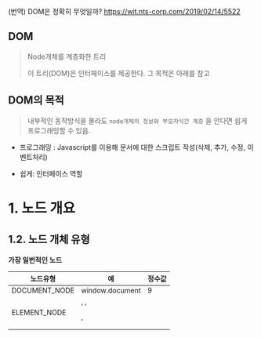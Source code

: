 (번역) DOM은 정확히 무엇일까? https://wit.nts-corp.com/2019/02/14/5522

## DOM

> Node개체를 계층화한 트리
>
> 이 트리(DOM)은 인터페이스를 제공한다. 그 목적은 아래를 참고



## DOM의 목적 

> 내부적인 동작방식을 몰라도 `node개체의 정보와 부모자식간 계층` 을 안다면 쉽게 프로그래밍할 수 있음.

- 프로그래밍 : Javascript를 이용해 문서에 대한 스크립트 작성(삭제, 추가, 수정, 이벤트처리)

- 쉽게: 인터페이스 역할

# 1. 노드 개요





## 1.2. 노드 개체 유형

**가장 일번적인 노드**

| 노드유형               | 예                                                           | 정수값 |
| ---------------------- | ------------------------------------------------------------ | ------ |
| DOCUMENT_NODE          | window.document                                              | 9      |
| ELEMENT_NODE           | <body>, <a>, <p>, <script> 등등                              | 1      |
| ATTRIBUTE_NODE         | <div class="ab"> 에서 class="ab"                             | 2      |
| TEXT_NODE              | <p>Hi</p> 에서 HI (줄바꿈과 공백을 포함한 HTML문서 내의 텍스트문자) | 3      |
| DOCUMENT_FRAGMENT_NODE | document.createDocumentFragment()                            | 11     |
| DOCUMENT_TYPE_NODE     | <!DOCTYPE html>                                              | 10     |

<img src="./img/노드유형.png">

​	

- ATTRIBUTE_NDOE는 실제 DOM 트리구조의 일부가 아님(역사적인 이유로 목록에 포함될 뿐)
  - DOM4 에서 사용금지됨
- COMMENT_NODE는 거의 TEXT_NODE(개행포함함)와 동일

| 인터페이스 / 생성자                           | nodeType | 예시(뒤에 _NODE가 붙지만 생략) |      |
| --------------------------------------------- | -------- | ------------------------------ | ---- |
| HTML * Element()    (예: HTMLBodyElement()  ) | 1        | Element                        |      |
| Text()                                        | 3        | TEXT                           |      |
| Attr()                                        | 2        | ATTRIBUTE                      |      |
| HTMLDocument()                                | 9        | DOCUMENT                       |      |
| DocumentFragment()                            | 11       | DOCUMENT_FRAGMENT              |      |
| DocumentType()                                | 10       | DOCUMENT_TYPE                  |      |



## 1.3. Node 개체로부터 상속받은 하위 노드 개체

<img src="./img/NODE TREE.png">

```
Object
  └ Node
      ├ Element(1)
      │     └ HTMLElement 
      │             └ 겁나많아 (HTML*Element , * 자리에 들어갈 단어: Head, Body, Title, Input, Table, Paragraph, 등등)       ├ Attr
      ├ Attr(2)
      ├ CharacterData
      │     └ Text(3)
      │     └ Comment(8)
      ├ Docuement(9)
      │     └ HTMLDocuement
      ├ Docuement(9)
      └ DocuementFragment        
   
```



## 1.4. 노드를 다루자 (속성 및 메서드)

1. Node

   - 속성
     - childNodes
     - firstChild
     - nextSibling
     - **nodeName**
     - **nodeType**
     - nodeValue
     - parentNode
     - previousSibling

   - 메서드

     - appendChild()

     - cloneNode()

     - compareDocumentPosition()

     - contains()

     - hasChildNodes()

     - insertBefore()

     - isEqualNode()

     - removeChild()

     - replaceChild()

       

2. Document 

   - 메서드
     - document.createElement()
     - document.createTextNode()

3. HTML * Element

   - 속성
     - innerHTML
     - outerHTML
     - textContent
     - innerText
     - outerText
     - firstElementChild
     - lastElementChild
     - nextElementChild
     - previousElementChild
     - children
   - 메서드
     - insertAdjacentHTML()

## 1.5 노드 유형과 이름 식별하기

- **모든 노드는 Node개체로 부터 상속받기 때문에 nodeType과 nodeName 속성을 갖는다.**
- 



## 1.6 노드 값 

## 1.6.1. 텍스트 값의 종류

| 노드유형          |                                               |
| ----------------- | --------------------------------------------- |
| Text 또는 Comment | nodeValue 속성값: 텍스트 (data속성도 가능)    |
| div, span, a, p   | nodeValue 값: null                            |
| input, select     | nodeValue 값: null ,      value속성값을 사용. |

- [Q] textContent와 nodeValue의 차이는?

  [A] 아래표 3행에 답이 있음



## 1.6.2.  [ (inner/outer), (Text/HTML) ] , textContent

get할 때

| **textContent**                                              | **innerText**                                                | innerHTML                       |
| ------------------------------------------------------------ | ------------------------------------------------------------ | ------------------------------- |
| **Text, Comment노드면)    <br>Node.nodeValue 값을 리턴**     |                                                              |                                 |
| **자식요소가 많은 노드면)<br> 각 자식노드들의 Node.nodeValue값을 병합한 값을 리턴** | **사람이 읽을 수 있는 요소만 리턴<br/>hidden처리된 요소는 리턴하지 않음**<br>즉, css반영함 |                                 |
| **<script> , <style> 내부의 텍스트들도 포함하여 리턴함**     | <script>, <style> 내부 텍스트 무시함                         | HTML태그 전부를 텍스트로 보여줌 |
| **document와 document_node 타입일 경우 null리턴**            |                                                              |                                 |
| **XSS공격 위험이 없음**                                      | 공백, 개행을 정규화하여 반환                                 |                                 |
| DOM사양으로 구현됨                                           | 비표준                                                       |                                 |
|                                                              | <a href="https://wonism.github.io/reflow-repaint/">리플로우(reflow)가 발생</a> |                                 |



set할 때

| textContent                                           | innerText | innerHTML                                                    |
| ----------------------------------------------------- | --------- | ------------------------------------------------------------ |
| 모든 자식요소들을 제거하고 <br>단일 텍스트노드로 만듬 |           | 단순 텍스트를 생성할 거면 권장X<br/>HTML파서는 많은 성능악화를 불러옴 |
|                                                       |           |                                                              |
|                                                       |           |                                                              |







| 메소드명           | 설명                                                         | 사용법                                                    | 특징                                                       |
| ------------------ | ------------------------------------------------------------ | --------------------------------------------------------- | ---------------------------------------------------------- |
| innerHTML          | [create]<br/>1. element와 text 노드 생성<br>2. DOM에 추가(자식노드를 교체) | ${element}.innerHTML = '\<strong>Hi\</strong>'            | 상단 표 참고                                               |
| outerHTML          | [create]<br/>1. element와 text 노드 생성<br>2. DOM에 추가(현 노드까지 교체) |                                                           | [read]<br/>현 노드포함 리턴됨.                             |
| textContent        | [create]<br>1. text노드 생성<br>2. DOM에 추가(자식노드를 교체) | ${element}.textContent = 'Hello'                          | [read]<br/>읽을 수 없는 요소**도** 리턴<br>위 표 1열 참고  |
| innerText          | [create]<br>위 textContent와 동일<br>\<script> 태그노드에서는 동작 안함 | ${element}.innerText = 'Hello'                            | [read]<br/>읽을 수 있는 요소**만** 리턴<br/>위 표 2열 참고 |
| outerText          | [create]<br/>1. text 노드 생성<br/>2. DOM에 추가(현 노드포함 교체됨) |                                                           | [read]<br>위와 동일                                        |
| insertAdjacentHTML | option, string 순으로 파라미터를 받음<br>열린태그 , 닫힌태그를 대상으로 앞 뒤에 노드를 추가할 수 있다 | option종류 : beforebegin, afterbegin, beforeend, afterend | 부모 요소를 갖지 않을 경우<br> 위 1, 4번째 옵션사용 불가   |



## 1.6.3. 자식노드를 선택하는 방법

| 텍스트, 주석을 무시하는 속성 | 텍스트, 주석을 신경쓰는 속성 |
| ---------------------------- | ---------------------------- |
| parentElement                | parentNode                   |
| children                     | childNodes                   |
| firstElementChild            | firstChild                   |
| lastElementChild             | lastChild                    |
| nextElementSibling           | nextSibling                  |
| previousElementSibling       | previousSibling              |

- childElementCount 는 자식요소들의 갯수를 셀 때 유용함.





## 1.7 ElementNode, TextNode 생성 (create * 메소드 사용하여)


### 추가는 1.10 에서 다룸

```js
var elementNode = document.createElement('div');
var textNode = document.createTextNode('Hi');
var commentNode = document.createComment('안녕');
console.log(elementNode, elementNode.nodeType, elementNode.nodeName);
console.log(textNode, textNode.nodeType, textNode.nodeName);
console.log(commentNode, commentNode.nodeType, commentNode.nodeName);

console.dir(elementNode)
console.dir(textNode)
console.dir(commentNode)
/*
createElement('{tagName}')
	1. Element 개체를 생성
	2. Element 개체의 tagName 속성값과 createElementt의 파라미터와 동일하다

createAttribute는 사용금지
	1. 대신 setAttribute, gettAttribute, removeAttribute 를 사용한다

createComment() 메소드도 존재함
*/
```

- `console.log는 요소를 HTML과 같은 트리 구조로 출력합니다.`
- `console.dir은 요소를 JSON과 같은 트리 구조로 출력합니다.`



## 1.10 노드개체 추가하기 

| 메소드                                              | 설명                     | 특징                                                         |
| --------------------------------------------------- | ------------------------ | ------------------------------------------------------------ |
| appendChild(대상노드)                               | 마지막 자식노드로 추가됨 | append() 와 동일한 기능이나 append()는 InterExplorer11에서 불가능하여 잘 안씀 |
| insertBefore(대상노드, 자식노드中 타겟이 되는 노드) |                          |                                                              |
| prepend()                                           |                          |                                                              |
| before()                                            |                          |                                                              |
| after()                                             |                          |                                                              |



## 1.11 노드 제거/교체

> 노드자신.removeChild(자식노드)
>
> 노드자신.replaceChild(새 자식노드, 기존 자식노드)

- 위 두개 메소드는 리턴값으로 제거되는 대상노드 / 교체되는 대상노드 를 리턴한다.
- 또한 이 대상노드들은 위 두 메소드가 실행된 이후에도 접근할 수 있다.

## 1.12 노드 복사

> var clone = 현노드.cloneNode(); // 자기 자신만 복사
>
> var clone = 현노드.cloneNode(true); //자식까지 모두 복사

- 현 노드의 속성값 전부가 복제된다.(인라인 이벤트포함)
- addEventListener() 나 node.onclick 으로 추가된 것은 복제되지 않는다.
- 요소ID도 복사되기 때문에 요소ID가 중복되는 것을 주의하자



## 1.13 노드컬렉션에 대한 이해 _ 이절의 마지막에 표로 정리해놓음

<a href="https://devsoyoung.github.io/posts/js-htmlcollection-nodelist">링크</a>

**1.13.1 HTMLCollection**

- 문서 내에 순서대로 정렬된 노드의 컬렉션
- 유사배열임. 배열이 아니므로 array.prototype의 모든 메서드를 사용할 수 없음
- 배열처럼 인덱스로 접근가능
- 배열 구조분해나 `Array.from()`으로 `HTMLCollection`으로부터 배열을 생성해서 해당 메서드를 사용할 수 있습니다.

```js
const collection = document.body.children;

// Array Destructuring을 사용
[...collection].map(node => node.tagName);
> (8) ["SCRIPT", "DIV", "SCRIPT", "DIV", "SCRIPT", "SCRIPT", "SCRIPT", "SCRIPT"]

// Array.from()을 사용
Array.from(collection).map(node => node.tagName);
> (8) ["SCRIPT", "DIV", "SCRIPT", "DIV", "SCRIPT", "SCRIPT", "SCRIPT", "SCRIPT"]
```

**요소접근방법**

```html
<body>
  <div name="myDiv"></div>
  <div name="my Div"></div>
  <div name="3"></div>
</body>
```

- name속성값으로 위 첫번째 <div>태그를 선택할 수 있음.(두번째, 세번째 <div>태그의 name속성값은 불가능)

- 별도의 대안으로 namedItem( ),  item( ) 을 사용할 수 있음

  ```js
  const collection = document.body.children;
  
  console.log(collection.myDiv); // <div name="myDiv"></div>
  console.log(collection.3);     // Uncaught SyntaxError: Unexpected number
  
  //별도의 대안1
  console.log(collection.namedItem("my Div")); // <div name="my Div"></div>
  console.log(collection.namedItem(3));        // <div name="3"></div>
  
  //별도의 대안2
  console.log(collection.item(0));
  ```



## Node 컬렉션정리표

|                | HTMLCollection                                               | NodeList                                                     |      |
| -------------- | ------------------------------------------------------------ | ------------------------------------------------------------ | ---- |
| **특징**       | 문서에 배치된 HTML태그 순서대로 정렬됨                       | 문서에 배치된 HTML태그 순서대로 정렬됨                       |      |
|                | 유사배열(**foreach**, **map**사용불가)                       | 유사배열(**map**사용불가)<br>`forEach`,`entries()`, `keys()`, `values()` 사용가능 |      |
|                | Live Collection                                              | Live Collection<br>**querySelectorAll( ) 만 예외**           |      |
|                | length속성                                                   | length속성                                                   |      |
| **얻는 방법**  | Element.**children**<br>document.all<br/>document.images<br/>document.links<br/>document.scripts<br/>document.styleSheets<br/> | Element.**childNodes**         (live콜렉션)<br>Element.**querySelectorAll**(static콜렉션)<br/>document.**querySelectorAll**(static콜렉션) |      |
| **배열로변환** | 배열구조분해, Array.from( ) 이용한다                         | 배열구조분해, Array.from( ) 이용한다                         |      |
| **요소접근법** | collection['nam속성값'] <br>collection[idx]<br>collection.item(idx) | nodeList[0]<br/>nodeList.item(0)                             |      |
| 요소의 타입    | Element                                                      | Element, Text, Comment                                       |      |

- HTMLCollection타입인  children속성은 자식이 없는경우라도 null이 아닌 빈 HTMLCollection 개체를 갖음





## 1.14 직계자식만 선택하기

> childNodes 속성: NodeList 타입
>
> 1.6.3 참고

## 1.15 노드컬렉션을 JS배열로 변환

- JS배열로 변환하는 목적:
  1. DOM에 국한되지 않은 리스트 스냅샷을 만들 수 있게 해준다.
  2. Array개체가 제공하는 매서드를 사용할 수 있다
     - foreach, pop, map, reduce
- Array.prototype.slice() 로 파라미터를 주지 않으면 아무것도 슬라이스하지 않고 배열을 리턴

~~~html
<!DOCTYPE html>
<html lang="en">
<head>
    <meta charset="UTF-8">
    <meta http-equiv="X-UA-Compatible" content="IE=edge">
    <meta name="viewport" content="width=device-width, initial-scale=1.0">
    <title>Document</title>
</head>
<body>
    
<a href=""></a>
<script>
    console.log(Array.isArray(Array.prototype.slice.call(document.links)));
    console.log(Array.isArray(Array.prototype.slice.call(document.querySelector('a'))));
</script>

</body>

</html>
~~~



## 1.16 노트탐색

1.6.3 참고



## 1.17 contain()와 compareDocumentPosition()으로 DOM트리 내의 Node위치를 확인하기

> 조상노드.contains(타겟노드)
>
> 리턴: true / false

> 현재노드.compareDocument(타겟노드)
>
> 리턴값
>
> 0: 동일Element
>
> 1: 동일문서에 없음
>
> 2: 타겟노드가 앞형제
>
> 4: 타겟노드가 뒤형제
>
> 8: 타겟노드가 조상임
>
> 16, 10 : 타겟노드가 자손임



## 1.18 두 노드가 동일한지 여부판단

현노드.isEqualNode(타겟노드)









# 2. document노드

- DOM의 시작점
- 문서전체를 의미
- 인터페이스임 (규격일 뿐)
- 실제 사용은 Document개체가 아닌 Document개체를 상속한 **HTMLDocument**를 사용함.

~~~js
console.log(window.document.constructor); // function HTMLDocument() 출력
console.log(window.document.nodeType);    // Document_NODE에 매핑값인 9출력
~~~

[정리]

HTMLDocument() 생성자호출로 Document_NODE인 window.document 객체 (전역객체 window생략해서 걍 document 객체 라고 써도 됨) 가 생성됨. 

document 개체는 Document개체와 다름. 분명히 구별할 것. Document

## 2.2 HTMLDocument의 속성 및 메서드(상속포함)

```js
//document own properties
console.log(Object.keys(document).sort());

//document own properties & inherited properties
var documentPropertiesIncludeInherited = [];
for (var p in document) {
    documentPropertiesIncludeInherited.push(p);
}
console.log(documentPropertiesIncludeInherited.sort());

//documment inherited properties only
var documentPropertiesOnlyInherited = [];
for (var p in document) {
    if (!document.hasOwnProperty(p)) {
        documentPropertiesOnlyInherited.push(p);
    }
}
console.log(documentPropertiesOnlyInherited.sort());
```



## 2.3 document개체의 속성

```js
var d = document;
console.log('title = ' +d.title);
console.log('url = ' +d.URL);
console.log('referrer = ' +d.referrer);
console.log('lastModified = ' +d.lastModified);
```



## 2.4 [DOM상에서] document의 2개의 자식노드

- docType
- <html>태그라는 하나의 element

```js
//This is the doctype/DTD
console.log(document.childNodes[0].nodeType); //logs 10, which is a numeric key mapping to DOCUMENT_TYPE_NODE

//This is the <html> element
console.log(document.childNodes[1].nodeType); //logs 1, which is a numeric key mapping to ELEMENT_TYPE_NODE

```



## 2.5 [개체의 속성상에서] document의 속성

~~~js
console.log(document.doctype); // logs DocumentType {nodeType=10, ownerDocument=document, ...}

console.log(document.documentElement); // logs <html lang="en">

console.log(document.head); // logs <head>

console.log(document.body); // logs <body>
~~~

## 2.7 문서내 포커스를 가지고 있거나 활성상태인 노드에 대한 접근

~~~js
//set focus to <textarea>
document.querySelector('textarea').focus();

//get reference to element that is focused/active in the document
console.log(document.activeElement); //logs <textarea>
~~~

## 2.8 document 혹은 element가 포커스를 가지고 있는지 판별

```js
//If you keep focus on the window/tab that has the document loaded its true. If not it's false.
setTimeout(function(){console.log(document.hasFocus())},5000);
```

## 2.9 최상위/전역 개체로 접근

```js
console.log(document.defaultView) //reference, head JS object. Would be window object in a browser.
```

## 2.10 element에서 document로 접근

~~~
<iframe src="http://someFileServedFromServerOnSameDomain.html"></iframe>
<script>
    console.log(document.body.ownerElement);
	console.log(window.frames[0].document.body.ownerElement)
</script>
~~~





# 3장 Element노드

## 3.3 Element 생성

```js
var elementNode = document.createElement('textarea'); //HTMLTextAreaElement() constructs <textarea>
document.body.appendChild(elementNode);

console.log(document.querySelector('textarea')); //verify it's now in the DOM
```

## 3.4. Element 노드의 속성

- tagName
- nodeName

두 속성이 값이 같다. 대문자로 나타난다.

## 3.5. Attribute 및 값에 대한 리스트/컬렉션 얻기

[attributes 속성]

> Attr노드의 컬렉션임(리스트)
>
> 리스트이나 정확한 타입명은 NameNodeMap임
>
> 유사배열컬렉션임
>
> length속성을 가짐
>
> option 엘리먼트의 경우 다음의 예에서 selected속성은 속성값을 갖지 않는다.
>
> <option selected>foo</option>
>
> option 엘리먼트의 경우 다음의 예에서 selected속성은 속성값을 갖는다.
>
> <option selected="selected">foo</option>

```js
<a href='#' title="title" data-foo="dataFoo" class="yes" style="margin:0;" foo="boo"></a>
    <script>
        var atts = document.querySelector('a').attributes;
        for (var i = 0; i < atts.length; i++) {
            console.log(atts[i].nodeName + '(' + atts[i].nodeType + ')' + '=' + atts[i].nodeValue);
        }
    </script>
```





## 3.6. Attribute값 get, set, remove

- 값을 null, ''(빈문자열) 로 설정하지 말고 removeAttribute로 설정하라
- body Element의 경우 attribute가 엘리먼트 노드의 개체속성으로 접근을 할 수 있지만(document.body.id, document.body.className) 지양하고 getAttribute, setAttribute, removeAtttribute를 사용할 것.

```html
<a href='#' title="title" data-foo="dataFoo" style="margin:0;" class="yes" foo="boo" hidden="hidden">#link</a>
<script>
var atts = document.querySelector('a');

//remove attributes
atts.removeAttribute('href');
atts.removeAttribute('title');
atts.removeAttribute('style');
atts.removeAttribute('data-foo');
atts.removeAttribute('class');
atts.removeAttribute('foo'); //custom attribute
atts.removeAttribute('hidden'); //boolean attribute

//set (really re-set) attributes
atts.setAttribute('href','#');
atts.setAttribute('title','title');
atts.setAttribute('style','margin:0;');
atts.setAttribute('data-foo','dataFoo');
atts.setAttribute('class','yes');
atts.setAttribute('foo','boo');
atts.setAttribute('hidden','hidden'); //boolean attribute requires sending the attribute as the value too

//get attributes
console.log(atts.getAttribute('href'));
console.log(atts.getAttribute('title'));
console.log(atts.getAttribute('style'));
console.log(atts.getAttribute('data-foo'));
console.log(atts.getAttribute('class'));
console.log(atts.getAttribute('foo'));
console.log(atts.hasAttribute('hidden'));

</script>
```



## 3.7 attribute를 가지고 있나

- 없는 속성에 대해 true를 반환

```html
<a href='#' title="title" data-foo="dataFoo" style="margin:0;" class="yes" foo></a>
<script>
	var atts = document.querySelector('a');
    console.log(
        atts.hasAttribute('href'),
        atts.hasAttribute('title'),
        atts.hasAttribute('style'),
        atts.hasAttribute('data-foo'),
        atts.hasAttribute('class'),
        atts.hasAttribute('foo') //Notice this is true regardless if a value is defined 
    )
</script>
```

- Boolean attribute (checked)에 대해서도 유의미하게 사용됨.
- 위의 없는 속성에 대한 처리와 혼동하지 말것
- checked 없음 => false 반환
- checked 있음 => true 반환

```html
<input type="checkbox" checked></input>
<script>
    var atts = document.querySelector('input');
	console.log(atts.hasAttribute('checked')); //logs true
</script>
```



## 3.8. class Attribute값에 대해 리스트 얻기

- className은 클래스명 전부를 공백으로 연결한 문자열임.
- classList 은 DOMTokenList 타입으로 `유사 배열 컬렉션`임
  - length속성
  - 읽기전용이지만 add(), remove(), contains(), toggle() 메서드를 사용해서 변경가능함

```html
<div class="big brown bear"></div>

<script>
	var elm = document.querySelector('div');
    console.log(elm.classList); //big brown bear {0="big", 1="brown", 2="bear", length=3, ...}
    console.log(elm.className); //logs 'big brown bear'
</script>
```

## 3.9. class 속성 추가/제거/토글, 포함여부

classList.add('속성명')

classList.remove('속성명')

classList.toggle('속성명')

classList.contains('속성명')

```html
<div class="dog"></div>
<scriptt>
	var elm = document.querySelector('div');
    elm.classList.add('cat');
    elm.classList.remove('dog');
    elm.classList.toggle('bug');
    console.log(elm.className); // 'cat'
</scriptt>
```



## 3.10 data-* attribute 값 가져오고 세팅하기

- html 태그상의 data속성중 하이픈(-) 이 있는 경우는 javascript에서 카멜케이스로 대체된다.
- 예) foo-foo  -> fooFoo
- HTMLElement.dataset  은 DOMStringMap 개체를 리턴한다.
- 삭제는 delete dataset.fooFoo
- getAttribute/ setAttribute/ removeAttribute/ hasAttribute는 언제나 사용가능하다.

```html
<div data-foo-foo="foo" data-bar-bar="bar"></div>
<script>
	var elm = document.querySelector('div');

    //get
    console.log(elm.dataset.fooFoo); //logs 'foo'
    console.log(elm.dataset.barBar); //logs 'bar'

    //set
    elm.dataset.gooGoo = 'goo';
    console.log(elm.dataset); //logs DOMStringMap {fooFoo="foo", barBar="bar", gooGoo="goo"}

    //what the element looks like in the DOM 
    console.log(elm) //logs <div data-foo-foo="foo" data-bar-bar="bar" data-goo-goo="goo">
</script>
```



# 4장. Element 선택하기

## (1.13 표 참고)

## 4.1. 특정Element 노드 하나 선택하기

| 주체                 | 메소드                                 | 설명     | 특징                                                        |
| -------------------- | -------------------------------------- | -------- | ----------------------------------------------------------- |
| document,<br>element | Element **querySelector**(cssSelector) | 단일선택 | cssSelector자리 예)<br>  #score>tbody>tr>td:n th-of-type(2) |
| document             | Element **getElementById**(cssID)      | 단일선택 |                                                             |



## 4.2. Element노드 리스트 선택하기

- 아래 메소드 전부 Element에도 정의되어있다.

| 주체                 | 메소드                                      | 설명     | 특징                                                         |
| -------------------- | ------------------------------------------- | -------- | ------------------------------------------------------------ |
| document,<br>element | NodeList **querySelectorAll**()             | 다중선택 | static상태, 문서 스냅샷임, <br>문서의 변경내용을 반영하지 않음 |
| document,<br>element | HTMLCollection **getElementsByTagName**()   | 다중선택 | Live상태                                                     |
| document,<br>element | HTMLCollection **getElementsByClassName**() | 다중선택 | Live상태                                                     |
| document             | NodeList **getElementsByName**()            | 다중선택 |                                                              |

- name 속성을 갖는 element( form, img, frame, embed, object )를 선택할 때 getElementsByName를 사용한다.

## 4.3.  컨텍스트 기반 Element선택

- 위 두개의 표에서 주체에 element가 있는 메소드의 경우 DOM트리를 특정부분으로 제한할 수 있다. 즉, 컨텍스트를 선택할 수 있다.



## 4.6. Element.matches 로 검증하기

```html
<ul id="birds">
  <li>Orange-winged parrot</li>
  <li class="endangered">Philippine eagle</li>
  <li>Great white pelican</li>
</ul>

<script type="text/javascript">
  var birds = document.getElementsByTagName('li');

  for (var i = 0; i < birds.length; i++) {
    if (birds[i].matches('.endangered')) {
      console.log('The ' + birds[i].textContent + ' is endangered!');
    }
  }
</script>
```



# 5. Element 노드의 Geometry 와 스크롤링 Geometry

## 5.1. 개요

Element노드의 지오메트리를 측정하고 조작하는 API를 제공함.

## 5.2. offsetParent기준으로 element의 offsetTop및 offsetLeft 값을 가져오기





# 6. 인라인스타일 (Element노드에 한해서)

## 6.1. 개요

Element의 style에 접근하는 방법

**Element.style** 의 개체유형:  CSSStyleDeclaration(오직 인라인스타일을 위한 개체)

```html
<div style="background-color:red;border:1px solid black;height:100px;width:100px;"></div>
<script>
	var divStyle = document.querySelector('div').style; 

    //logs CSSStyleDeclaration {0="background-color", ...}
    console.log(divStyle);
</script>
```



## 6.2. get/set/remove CSS속성

CSS)  background-color 속성명

Javascript) backgroundColor 로 camelCase를 사용한다.

- Element.style에 대해서 getProperty, setProperty, removeProperty 를 사용한다.

```html
<script>
    var divStyle = document.querySelector('div').style; 
	divStyle.backgroundColor = 'red'
    divStyle.setProperty('속성명', '값')
    divStyle.getProperty('속성명', '값')
    divStyle.removeProperty('속성명', '값')
</script>


```



## 6.3 CSS속성값 여러개 일일이 바꾸기 귀찮을 때, 일괄변경

방법A) Element.style.cssText 속성값

방법B) Element의 setAttribute 로 설정,제거 모두 가능

```html
<script>
    var div = document.querySelector('div');
    var divStyle = div.style;

    //set using cssText
    divStyle.cssText = 'background-color:red;border:1px solid black;height:100px;width:100px;';
    //get using cssText
    console.log(divStyle.cssText);
    //remove
    divStyle.cssText = '';

    //exactly that same outcome using setAttribute() and getAttribute()

    //set using setAttribute
    div.setAttribute('style','background-color:red;border:1px solid black;height:100px;width:100px;');
    //get using getAttribute
    console.log(div.getAttribute('style'));
    //remove
    div.setAttribute('style','');
</script>
```



## 6.4. getComputedStyle() 을 사용하여 element의 계산된 스타일(계층화된 것을 포함한 실제 스타일) 가져오기



## 6.5 class 및 id를 사용하여 CSS적용하기

- class의 경우) Element.classList.add('클래스명')
- id의 경우) Element.setAttribute('id', 'id명')



# 7. Text노드

## 7.1. 개요

HTML문서의 텍스트(문자열, 띄어쓰기, 개행문자)는 Text()생성자로 인스턴스가 만들어지고 Element요소 사이사이에 text노드로 표현된다.

## 7.4 Text노드 생성및 삽입

document.createTextNode( )

```js
var textNode = document.createTextNode('Hi');
document.querySelector('div').appendChild(textNode);

console.log(document.querySelector('div').innerText); // logs Hi
```

## 7.5 값을 얻고 싶을 때 nodeValue

nodeValue는 1.6.1절에 설명 참고



## 7.6. Text노드 조작하기

```js
var pElementText = document.querySelector('p').firstChild;

//add !
pElementText.appendData('!');
console.log(pElementText.data);

//remove first 'Blue'
pElementText.deleteData(7,5);
console.log(pElementText.data);

//insert it back 'Blue'
pElementText.insertData(7,'Blue ');
console.log(pElementText.data);

//replace first 'Blue' with 'Bunny'
pElementText.replaceData(7,5,'Bunny ');
console.log(pElementText.data);

//extract substring 'Blue Bunny'
console.log(pElementText.substringData(7,10));


```



## 7.8 선택한 노드의 하위 텍스트 노드값을 병합하여 추출하기

Element.textContent

- get할 때 뿐만 아니라, set할 때도 하나의 덩어리 텍스트로 교체할 수 있다.
- 즉, 모든 자식노드가 제거되고 단일 TEXT노드로 바뀐다
- 단, document, doctype에서는 textContent값이 null임



# 8. DocumentFragment노드

## 8.1. 개요

- 라이브DOM트리 외부에 경량화된 문서DOM을 만들 수 있다
- 마치 라이브DOM처럼 동작.
- 하지만 메모리상에서만 존재함
- 라이브DOM에 추가하는것도 가능

## 8.2. 

**DocumentFragment(이하 DF) 가 갖는 createElement( ) 와의 차이점.**

- 어떤 종류의 노드를 가질 수 있다.(<html>, <body> 제외)   반면, Element는 그렇지 않음
- DF를 DOM에 추가하더라도 DF자체는 추가되지 않음. 노드의 내용만이 추가됨(Element자체도 추가동작에 속함)
- DF를 DOM에 추가할 때 DF는 추가되는 위치로 이전되며 생성한 메모리상의 위치에 더 이상 존재하지 X
  - 생성된 Element는 라이브DOM에 추가되어 이동되더라도 계속 메모리상에 존재함.



























































